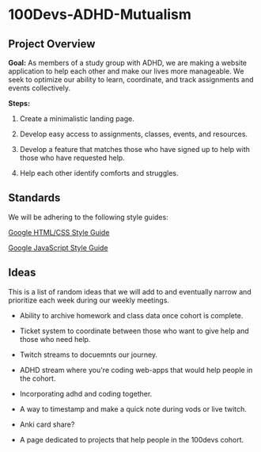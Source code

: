 # 100Devs-ADHD-Mutualism

## Project Overview

**Goal:** As members of a study group with ADHD, we are making a website application to help each other and make our lives more manageable. We seek to optimize our ability to learn, coordinate, and track assignments and events collectively.

**Steps:**

1. Create a minimalistic landing page.

2. Develop easy access to assignments, classes, events, and resources.

3. Develop a feature that matches those who have signed up to help with those who have requested help.

4. Help each other identify comforts and struggles.

## Standards

We will be adhering to the following style guides:

[Google HTML/CSS Style Guide](https://google.github.io/styleguide/htmlcssguide.html)

[Google JavaScript Style Guide](https://google.github.io/styleguide/jsguide.html)

## Ideas

This is a list of random ideas that we will add to and eventually narrow and prioritize each week during our weekly meetings.

* Ability to archive homework and class data once cohort is complete.

* Ticket system to coordinate between those who want to give help and those who need help.

* Twitch streams to docuemnts our journey. 

* ADHD stream where you're coding web-apps that would help people in the cohort.

* Incorporating adhd and coding together.

* A way to timestamp and make a quick note during vods or live twitch.

* Anki card share?

* A page dedicated to projects that help people in the 100devs cohort.
